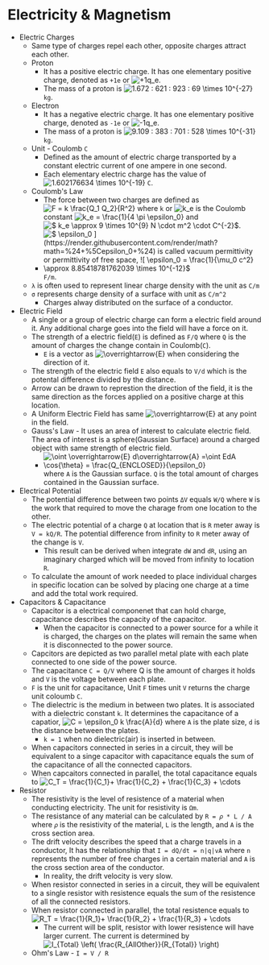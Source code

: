 # Electricity & Magnetism

- Electric Charges
  - Same type of charges repel each other, opposite charges attract each other.
  - Proton
    - It has a positive electric charge. It has one elementary positive charge, denoted as `+1e` or ![$+1q_e$](https://render.githubusercontent.com/render/math?math=%24%2B1q_e%24).
    - The mass of a proton is ![$1.672 : 621 : 923 : 69 \times 10^{-27}$](https://render.githubusercontent.com/render/math?math=%241.672+%5C%3A+621+%5C%3A+923+%5C%3A+69+%5Ctimes+10%5E%7B-27%7D%24) `kg`.
  - Electron
    - It has a negative electric charge. It has one elementary positive charge, denoted as `-1e` or ![$-1q_e$](https://render.githubusercontent.com/render/math?math=%24-1q_e%24).
    - The mass of a proton is ![$9.109 : 383 : 701 : 528 \times 10^{-31}$](https://render.githubusercontent.com/render/math?math=%249.109+%5C%3A+383+%5C%3A+701+%5C%3A+528+%5Ctimes+10%5E%7B-31%7D%24) `kg`.
  - Unit - Coulomb `C`
    - Defined as the amount of electric charge transported by a constant electric current of one ampere in one second.
    - Each elementary electric charge has the value of ![$1.602176634 \times 10^{-19}$](https://render.githubusercontent.com/render/math?math=%241.602176634+%5Ctimes+10%5E%7B-19%7D%24) `C`.
  - Coulomb's Law
    - The force between two charges are defined as ![$F = k \frac{Q_1 Q_2}{R^2}$](https://render.githubusercontent.com/render/math?math=%24F+%3D+k+%5Cfrac%7BQ_1+Q_2%7D%7BR%5E2%7D%24) where `k` or ![$k_e$](https://render.githubusercontent.com/render/math?math=%24k_e%24) is the Coulomb constant ![$k_e = \frac{1}{4 \pi \epsilon_0}$](https://render.githubusercontent.com/render/math?math=%24k_e+%3D+%5Cfrac%7B1%7D%7B4+%5Cpi+%5Cepsilon_0%7D%24) and ![$ k_e \approx 9 \times 10^{9} N \cdot m^2 \cdot C^{-2}$](https://render.githubusercontent.com/render/math?math=%24+k_e+%5Capprox+9+%5Ctimes+10%5E%7B9%7D+N+%5Ccdot+m%5E2+%5Ccdot+C%5E%7B-2%7D%24).
    - ![$ \epsilon_0 $](https://render.githubusercontent.com/render/math?math=%24+%5Cepsilon_0+%24) is called vacuum permittivity or permittivity of free space, ![$ \epsilon_0 = \frac{1}{\mu_0 c^2} \approx 8.85418781762039 \times 10^{-12}$](https://render.githubusercontent.com/render/math?math=%24+%5Cepsilon_0+%3D+%5Cfrac%7B1%7D%7B%5Cmu_0+c%5E2%7D+%5Capprox+8.85418781762039+%5Ctimes+10%5E%7B-12%7D%24)`F/m`.
  - `λ` is often used to represent linear charge density with the unit as `C/m`
  - `σ` represents charge density of a surface with unit as `C/m^2`
    - Charges alway distributed on the surface of a conductor.
- Electric Field
  - A single or a group of electric charge can form a electric field around it. Any additional charge goes into the field will have a force on it.
  - The strength of a electric field(`E`) is defined as `F/Q` where `Q` is the amount of charges the change contain in Coulomb(`C`).
    - `E` is a vector as ![$\overrightarrow{E}$](https://render.githubusercontent.com/render/math?math=%24%5Coverrightarrow%7BE%7D%24) when considering the direction of it.
  - The strength of the electric field `E` also equals to `V/d` which is the potental difference divided by the distance.
  - Arrow can be drawn to represtion the direction of the field, it is the same direction as the forces applied on a positive charge at this location.
  - A Uniform Electric Field has same ![$\overrightarrow{E}$](https://render.githubusercontent.com/render/math?math=%24%5Coverrightarrow%7BE%7D%24) at any point in the field.
  - Gauss's Law - It uses an area of interest to calculate electric field. The area of interest is a sphere(Gaussian Surface) around a charged object with same strength of electric field.
    - ![$\oint \overrightarrow{E} d\overrightarrow{A} =\oint EdA \cos{\theta} = \frac{Q_{ENCLOSED}}{\epsilon_0}$](https://render.githubusercontent.com/render/math?math=%24%5Coint+%5Coverrightarrow%7BE%7D+d%5Coverrightarrow%7BA%7D+%3D%5Coint+EdA+%5Ccos%7B%5Ctheta%7D+%3D+%5Cfrac%7BQ_%7BENCLOSED%7D%7D%7B%5Cepsilon_0%7D%24) where `A` is the Gaussian surface. `Q` is the total amount of charges contained in the Gaussian surface.
- Electrical Potential
  - The potential difference between two points `ΔV` equals `W/Q` where `W` is the work that required to move the charage from one location to the other.
  - The electric potential of a charge `Q` at location that is `R` meter away is `V = kQ/R`. The potential difference from infinity to `R` meter away of the change is `V`.
    - This result can be derived when integrate `dW` and `dR`, using an imaginary charged which will be moved from infinity to location `R`.
  - To calculate the amount of work needed to place individual charges in specific location can be solved by placing one charge at a time and add the total work required.
- Capacitors & Capacitance
  - Capacitor is a electrical componenet that can hold charge, capacitance describes the capacity of the capacitor.
    - When the capacitor is connected to a power source for a while it is charged, the charges on the plates will remain the same when it is disconnected to the power source.
  - Capcitors are depicted as two parallel metal plate with each plate connected to one side of the power source.
  - The capacitance `C = Q/V` where Q is the amount of charges it holds and `V` is the voltage between each plate.
  - `F` is the unit for capacitance, Unit `F` times unit `V` returns the charge unit coloumb `C`.
  - The dielectric is the medium in between two plates. It is associated with a dielectric constant `k`. It determines the capacitance of a capatior, ![$C = \epsilon_0 k \frac{A}{d}$](https://render.githubusercontent.com/render/math?math=%24C+%3D+%5Cepsilon_0+k+%5Cfrac%7BA%7D%7Bd%7D%24) where `A` is the plate size, `d` is the distance between the plates.
    - `k = 1` when no dielectric(air) is inserted in between.
  - When capacitors connected in series in a circuit, they will be equivalent to a singe capacitor with capacitance equals the sum of the capacitance of all the connected capacitors.
  - When capcaitors connected in parallel, the total capacitance equals to ![$C_T = \frac{1}{C_1}+ \frac{1}{C_2} + \frac{1}{C_3} + \cdots$](https://render.githubusercontent.com/render/math?math=%24C_T+%3D+%5Cfrac%7B1%7D%7BC_1%7D%2B+%5Cfrac%7B1%7D%7BC_2%7D+%2B+%5Cfrac%7B1%7D%7BC_3%7D+%2B+%5Ccdots%24)
- Resistor
  - The resistivity is the level of resistence of a material when conducting electricity. The unit for resistivity is `Ωm`.
  - The resistance of any material can be calculated by `R = 𝜌 * L / A` where `𝜌` is the resistivity of the material, `L` is the length, and `A` is the cross section area.
  - The drift velocity describes the speed that a charge travels in a conductor, It has the relationship that `I = dQ/dt = n|q|vA` where `n` represents the number of free charges in a certain material and `A` is the cross section area of the conductor.
    - In reality, the drift velocity is very slow.
  - When resistor connected in series in a circuit, they will be equivalent to a single resistor with resistence equals the sum of the resistence of all the connected resistors.
  - When resistor connected in parallel, the total resistence equals to ![$R_T = \frac{1}{R_1}+ \frac{1}{R_2} + \frac{1}{R_3} + \cdots$](https://render.githubusercontent.com/render/math?math=%24R_T+%3D+%5Cfrac%7B1%7D%7BR_1%7D%2B+%5Cfrac%7B1%7D%7BR_2%7D+%2B+%5Cfrac%7B1%7D%7BR_3%7D+%2B+%5Ccdots%24)
    - The current will be split, resistor with lower resistence will have larger current. The current is determined by ![$I_{Total} \left( \frac{R_{AllOther}}{R_{Total}} \right)$](https://render.githubusercontent.com/render/math?math=%24I_%7BTotal%7D+%5Cleft%28+%5Cfrac%7BR_%7BAllOther%7D%7D%7BR_%7BTotal%7D%7D+%5Cright%29%24)
  - Ohm's Law - `I = V / R`
